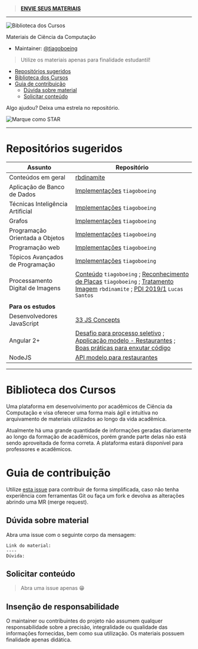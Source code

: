 > **[ENVIE SEUS MATERIAIS](https://github.com/computacaoUnisul/biblioteca-da-computacao-materiais/issues/1)**

---

![Biblioteca dos Cursos](https://snag.gy/842qLm.jpg)

Materiais de Ciência da Computação

- Maintainer: [@tiagoboeing](https://github.com/tiagoboeing)

> Utilize os materiais apenas para finalidade estudantil!

- [Repositórios sugeridos](#reposit%C3%B3rios-sugeridos)
- [Biblioteca dos Cursos](#biblioteca-dos-cursos)
- [Guia de contribuição](#guia-de-contribui%C3%A7%C3%A3o)
  - [Dúvida sobre material](#d%C3%BAvida-sobre-material)
  - [Solicitar conteúdo](#solicitar-conte%C3%BAdo)

Algo ajudou? Deixa uma estrela no repositório.

![Marque como STAR](https://i.snag.gy/mbwZtH.jpg)

---
# Repositórios sugeridos

| Assunto                          | Repositório                                                                                                                                                                                                                                                                      |
| -------------------------------- | -------------------------------------------------------------------------------------------------------------------------------------------------------------------------------------------------------------------------------------------------------------------------------- |
| Conteúdos em geral               | [rbdinamite](https://github.com/rbdinamite/unisul-ccp2013A)                                                                                                                                                                                                                      |
| Aplicação de Banco de Dados      | [Implementações](https://github.com/tiagoboeing/aplicacao-banco) `tiagoboeing`                                                                                                                                                                                                   |
| Técnicas Inteligência Artificial | [Implementações](https://github.com/tiagoboeing/TecnicasInteligenciaArtificial) `tiagoboeing`                                                                                                                                                                                    |
| Grafos                           | [Implementações](https://github.com/tiagoboeing/grafos) `tiagoboeing`                                                                                                                                                                                                            |
| Programação Orientada a Objetos  | [Implementações](https://github.com/tiagoboeing/poo) `tiagoboeing`                                                                                                                                                                                                               |
| Programação web                  | [Implementações](https://github.com/tiagoboeing/projetoProgWeb) `tiagoboeing`                                                                                                                                                                                                    |
| Tópicos Avançados de Programação | [Implementações](https://github.com/tiagoboeing/TopicosAvancados) `tiagoboeing`                                                                                                                                                                                                  |
| Processamento Digital de Imagens | [Conteúdo](https://github.com/tiagoboeing/processamento-digital-de-imagens) `tiagoboeing` ; [Reconhecimento de Placas](https://github.com/tiagoboeing/ReconhecimentoPlacas-PDI) `tiagoboeing` ; [Tratamento Imagem](https://github.com/rbdinamite/tratamentoimagem) `rbdinamite` ; [PDI 2019/1](https://gitlab.com/lucaasdsm/PDI) `Lucas Santos` |
|                                  |
| **Para os estudos**              |                                                                                                                                                                                                                                                                                  |
| Desenvolvedores JavaScript       | [33 JS Concepts](https://github.com/tiagoboeing/33-js-concepts)                                                                                                                                                                                                                  |
| Angular 2+                       | [Desafio para processo seletivo](https://github.com/tiagoboeing/desafio-frontend-senior) ; [Applicação modelo - Restaurantes](https://github.com/tiagoboeing/meat-app-starter) ; [Boas práticas para enxutar código](https://github.com/tiagoboeing/angular-avancado)            |
| NodeJS                           | [API modelo para restaurantes](https://github.com/tiagoboeing/meat-api)                                                                                                                                                                                                          |

----

# Biblioteca dos Cursos

Uma plataforma em desenvolvimento por acadêmicos de Ciência da Computação e visa oferecer uma forma mais ágil e intuitiva no arquivamento de materiais utilizados ao longo da vida acadêmica.

Atualmente há uma grande quantidade de informações geradas diariamente ao longo da formação de acadêmicos, porém grande parte delas não está sendo aproveitada de forma correta. A plataforma estará disponível para professores e acadêmicos.

# Guia de contribuição

Utilize [esta issue](https://github.com/computacaoUnisul/biblioteca-da-computacao-materiais/issues/1) para contribuir de forma simplificada, caso não tenha experiência com ferramentas Git ou faça um fork e devolva as alterações abrindo uma MR (merge request).

## Dúvida sobre material

Abra uma issue com o seguinte corpo da mensagem:

```
Link do material: 
----
Dúvida:
```

## Solicitar conteúdo

> Abra uma issue apenas 😁


## Insenção de responsabilidade

O maintainer ou contribuintes do projeto não assumem qualquer responsabilidade sobre a precisão, integralidade ou qualidade das informações fornecidas, bem como sua utilização. Os materiais possuem finalidade apenas didática.
